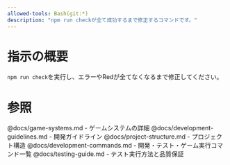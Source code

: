 ```yaml
---
allowed-tools: Bash(git:*)
description: "npm run checkが全て成功するまで修正するコマンドです。"
---
```


# 指示の概要
`npm run check`を実行し、エラーやRedが全てなくなるまで修正してください。

# 参照
@docs/game-systems.md - ゲームシステムの詳細
@docs/development-guidelines.md - 開発ガイドライン
@docs/project-structure.md - プロジェクト構造
@docs/development-commands.md - 開発・テスト・ゲーム実行コマンド一覧
@docs/testing-guide.md - テスト実行方法と品質保証
